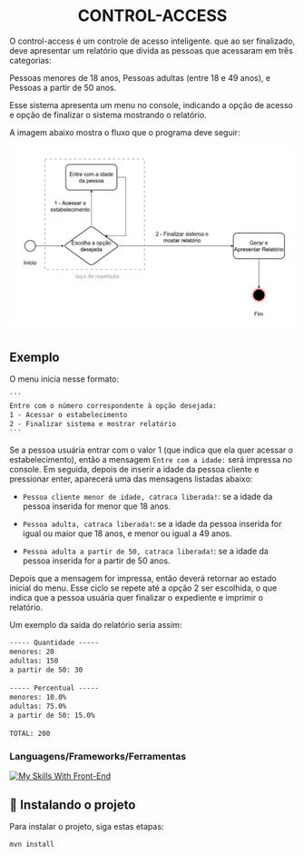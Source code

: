 <h1 align="center">CONTROL-ACCESS</h1>

O control-access é um controle de acesso inteligente. que ao ser finalizado, deve apresentar um relatório que divida as pessoas que acessaram em três categorias:

Pessoas menores de 18 anos,
Pessoas adultas (entre 18 e 49 anos), e
Pessoas a partir de 50 anos.

Esse sistema apresenta um menu no console, indicando a opção de acesso e opção de finalizar o sistema mostrando o relatório.

A imagem abaixo mostra o fluxo que o programa deve seguir:

![SistemaFluxograma](img/controle-acesso.png)

## Exemplo

O menu inicia nesse formato:

    ```
    Entre com o número correspondente à opção desejada:
    1 - Acessar o estabelecimento
    2 - Finalizar sistema e mostrar relatório
    ```
Se a pessoa usuária entrar com o valor 1 (que indica que ela quer acessar o estabelecimento), então a mensagem `Entre com a idade:` será impressa no console. Em seguida, depois de inserir a idade da pessoa cliente e pressionar enter, aparecerá uma das mensagens listadas abaixo:

  - `Pessoa cliente menor de idade, catraca liberada!`: se a idade da pessoa inserida for menor que 18 anos.

  - `Pessoa adulta, catraca liberada!`: se a idade da pessoa inserida for igual ou maior que 18 anos, e menor ou igual a 49 anos.

  - `Pessoa adulta a partir de 50, catraca liberada!`: se a idade da pessoa inserida for a partir de 50 anos.

Depois que a mensagem for impressa, então deverá retornar ao estado inicial do menu. Esse ciclo se repete até a opção 2 ser escolhida, o que indica que a pessoa usuária quer finalizar o expediente e imprimir o relatório.

Um exemplo da saida do relatório seria assim:
```
----- Quantidade -----
menores: 20
adultas: 150
a partir de 50: 30

----- Percentual -----
menores: 10.0%
adultas: 75.0%
a partir de 50: 15.0%

TOTAL: 200
```

### Languagens/Frameworks/Ferramentas

[![My Skills With Front-End](https://skillicons.dev/icons?i=java,maven)](https://skillicons.dev)

## 🚀 Instalando o projeto

Para instalar o projeto, siga estas etapas:

```
mvn install
```
